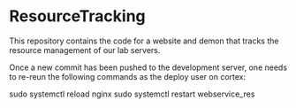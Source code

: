 # ResourceTracking
This repository contains the code for a website and demon that tracks the resource management of our lab servers.

Once a new commit has been pushed to the development server, one needs to re-reun the following commands as the deploy user on cortex: 

sudo systemctl reload nginx 
sudo systemctl restart webservice_res
